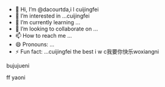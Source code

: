 - 👋 Hi, I’m @dacourtda,i l cuijingfei
- 👀 I’m interested in ...cuijingfei
- 🌱 I’m currently learning ...
- 💞️ I’m looking to collaborate on ...
- 📫 How to reach me ...
- 😄 Pronouns: ...
- ⚡ Fun fact: ...cuijingfei the best
i w c我要你快乐woxiangni
<!---everything smaller than you
dacourtda/dacourtda is a ✨ special ✨ repository because its `README.md` (this file) appears on your GitHub profile.huiyipianqian
You can click the Preview link to take a look at your changes.
--->bujujueni
ff
yaoni
